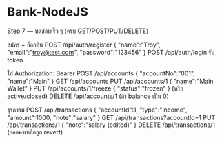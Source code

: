 # Bank-NodeJS

Step 7 — ทดสอบเร็ว ๆ (ครบ GET/POST/PUT/DELETE)

สมัคร + ล็อกอิน
POST /api/auth/register { "name":"Troy", "email":"troy@test.com", "password":"123456" }
POST /api/auth/login รับ token

ใส่ Authorization: Bearer <token>
POST /api/accounts { "accountNo":"001", "name":"Main" }
GET /api/accounts
PUT /api/accounts/1 { "name":"Main Wallet" }
PUT /api/accounts/1/freeze { "status":"frozen" } (หรือ active/closed)
DELETE /api/accounts/1 (ถ้า balance เป็น 0)

ธุรกรรม
POST /api/transactions { "accountId":1, "type":"income", "amount":1000, "note":"salary" }
GET /api/transactions?accountId=1
PUT /api/transactions/1 { "note":"salary (edited)" }
DELETE /api/transactions/1 (ยอดคงเหลือถูก revert)
